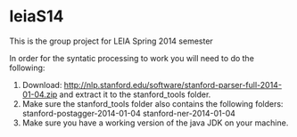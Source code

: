 leiaS14
=======

This is the group project for LEIA Spring 2014 semester

In order for the syntatic processing to work you will need to do the following:
   1. Download:
   	  http://nlp.stanford.edu/software/stanford-parser-full-2014-01-04.zip 
  	   and extract it to the stanford_tools folder.
   2. Make sure the stanford_tools folder also contains the following folders:
   	  stanford-postagger-2014-01-04
	  stanford-ner-2014-01-04
   3. Make sure you have a working version of the java JDK on your machine.	